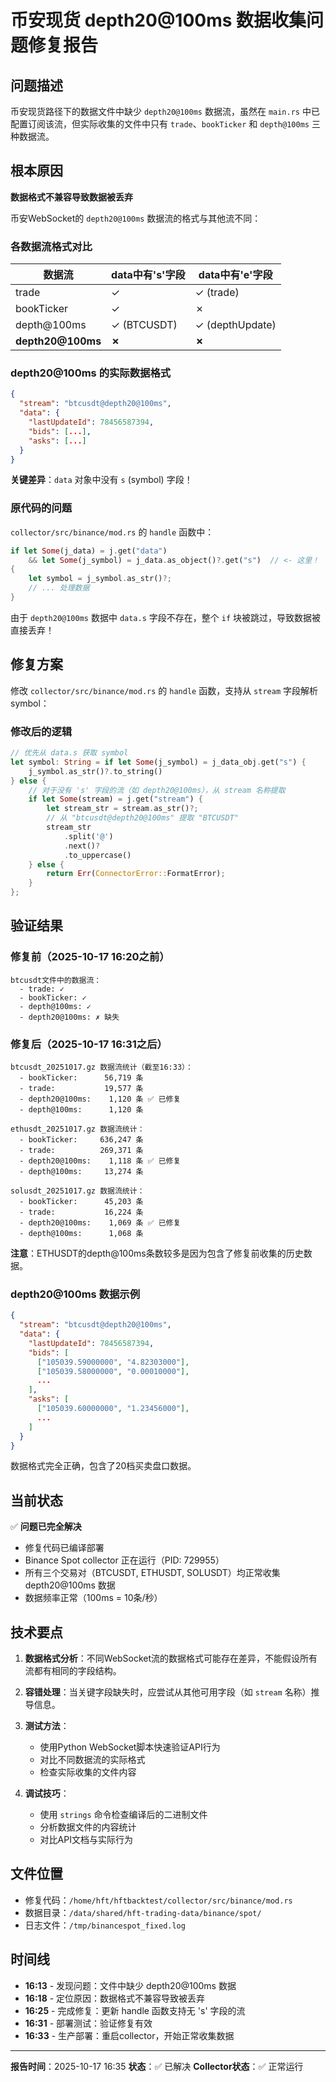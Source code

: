 # 币安现货 depth20@100ms 数据收集问题修复报告

## 问题描述

币安现货路径下的数据文件中缺少 `depth20@100ms` 数据流，虽然在 `main.rs` 中已配置订阅该流，但实际收集的文件中只有 `trade`、`bookTicker` 和 `depth@100ms` 三种数据流。

## 根本原因

**数据格式不兼容导致数据被丢弃**

币安WebSocket的 `depth20@100ms` 数据流的格式与其他流不同：

### 各数据流格式对比

| 数据流 | data中有's'字段 | data中有'e'字段 |
|--------|----------------|----------------|
| trade | ✓ | ✓ (trade) |
| bookTicker | ✓ | ✗ |
| depth@100ms | ✓ (BTCUSDT) | ✓ (depthUpdate) |
| **depth20@100ms** | **✗** | **✗** |

### depth20@100ms 的实际数据格式

```json
{
  "stream": "btcusdt@depth20@100ms",
  "data": {
    "lastUpdateId": 78456587394,
    "bids": [...],
    "asks": [...]
  }
}
```

**关键差异**：`data` 对象中没有 `s` (symbol) 字段！

### 原代码的问题

`collector/src/binance/mod.rs` 的 `handle` 函数中：

```rust
if let Some(j_data) = j.get("data")
    && let Some(j_symbol) = j_data.as_object()?.get("s")  // <- 这里！
{
    let symbol = j_symbol.as_str()?;
    // ... 处理数据
}
```

由于 `depth20@100ms` 数据中 `data.s` 字段不存在，整个 `if` 块被跳过，导致数据被直接丢弃！

## 修复方案

修改 `collector/src/binance/mod.rs` 的 `handle` 函数，支持从 `stream` 字段解析 symbol：

### 修改后的逻辑

```rust
// 优先从 data.s 获取 symbol
let symbol: String = if let Some(j_symbol) = j_data_obj.get("s") {
    j_symbol.as_str()?.to_string()
} else {
    // 对于没有 's' 字段的流（如 depth20@100ms），从 stream 名称提取
    if let Some(stream) = j.get("stream") {
        let stream_str = stream.as_str()?;
        // 从 "btcusdt@depth20@100ms" 提取 "BTCUSDT"
        stream_str
            .split('@')
            .next()?
            .to_uppercase()
    } else {
        return Err(ConnectorError::FormatError);
    }
};
```

## 验证结果

### 修复前（2025-10-17 16:20之前）

```
btcusdt文件中的数据流：
  - trade: ✓
  - bookTicker: ✓
  - depth@100ms: ✓
  - depth20@100ms: ✗ 缺失
```

### 修复后（2025-10-17 16:31之后）

```
btcusdt_20251017.gz 数据流统计（截至16:33）：
  - bookTicker:      56,719 条
  - trade:           19,577 条
  - depth20@100ms:    1,120 条 ✅ 已修复
  - depth@100ms:      1,120 条

ethusdt_20251017.gz 数据流统计：
  - bookTicker:     636,247 条
  - trade:          269,371 条
  - depth20@100ms:    1,118 条 ✅ 已修复
  - depth@100ms:     13,274 条

solusdt_20251017.gz 数据流统计：
  - bookTicker:      45,203 条
  - trade:           16,224 条
  - depth20@100ms:    1,069 条 ✅ 已修复
  - depth@100ms:      1,068 条
```

**注意**：ETHUSDT的depth@100ms条数较多是因为包含了修复前收集的历史数据。

### depth20@100ms 数据示例

```json
{
  "stream": "btcusdt@depth20@100ms",
  "data": {
    "lastUpdateId": 78456587394,
    "bids": [
      ["105039.59000000", "4.82303000"],
      ["105039.58000000", "0.00010000"],
      ...
    ],
    "asks": [
      ["105039.60000000", "1.23456000"],
      ...
    ]
  }
}
```

数据格式完全正确，包含了20档买卖盘口数据。

## 当前状态

✅ **问题已完全解决**

- 修复代码已编译部署
- Binance Spot collector 正在运行（PID: 729955）
- 所有三个交易对（BTCUSDT, ETHUSDT, SOLUSDT）均正常收集 depth20@100ms 数据
- 数据频率正常（100ms = 10条/秒）

## 技术要点

1. **数据格式分析**：不同WebSocket流的数据格式可能存在差异，不能假设所有流都有相同的字段结构。

2. **容错处理**：当关键字段缺失时，应尝试从其他可用字段（如 `stream` 名称）推导信息。

3. **测试方法**：
   - 使用Python WebSocket脚本快速验证API行为
   - 对比不同数据流的实际格式
   - 检查实际收集的文件内容

4. **调试技巧**：
   - 使用 `strings` 命令检查编译后的二进制文件
   - 分析数据文件的内容统计
   - 对比API文档与实际行为

## 文件位置

- 修复代码：`/home/hft/hftbacktest/collector/src/binance/mod.rs`
- 数据目录：`/data/shared/hft-trading-data/binance/spot/`
- 日志文件：`/tmp/binancespot_fixed.log`

## 时间线

- **16:13** - 发现问题：文件中缺少 depth20@100ms 数据
- **16:18** - 定位原因：数据格式不兼容导致被丢弃
- **16:25** - 完成修复：更新 handle 函数支持无 's' 字段的流
- **16:31** - 部署测试：验证修复有效
- **16:33** - 生产部署：重启collector，开始正常收集数据

---

**报告时间**：2025-10-17 16:35
**状态**：✅ 已解决
**Collector状态**：✅ 正常运行

